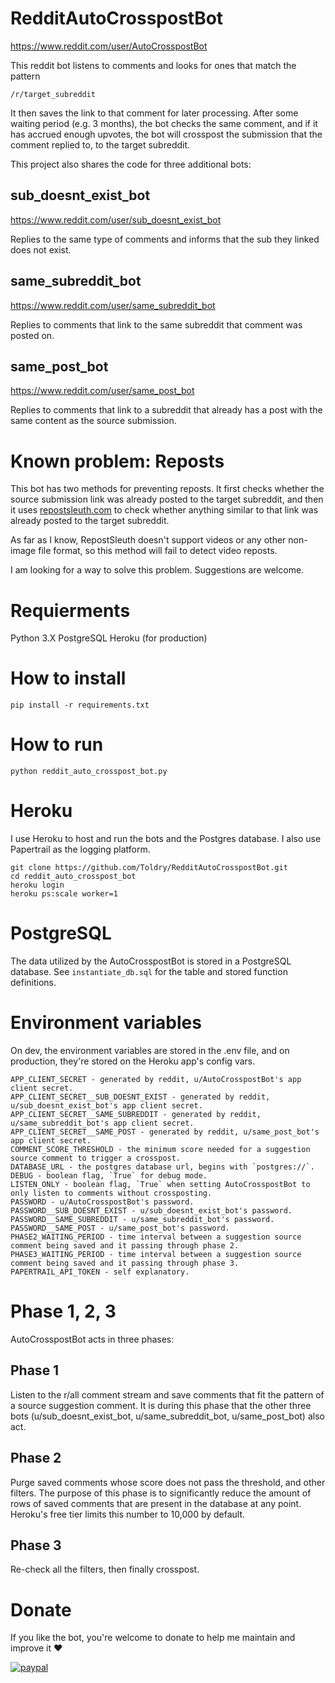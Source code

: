 # RedditAutoCrosspostBot
https://www.reddit.com/user/AutoCrosspostBot

This reddit bot listens to comments and looks for ones that match the pattern 

`/r/target_subreddit`

It then saves the link to that comment for later processing.
After some waiting period  (e.g. 3 months), the bot checks the same comment, and if it has accrued enough upvotes, the bot will crosspost the submission that the comment replied to, to the target subreddit.

This project also shares the code for three additional bots:

## sub_doesnt_exist_bot
https://www.reddit.com/user/sub_doesnt_exist_bot

Replies to the same type of comments and informs that the sub they linked does not exist.


## same_subreddit_bot
https://www.reddit.com/user/same_subreddit_bot

Replies to comments that link to the same subreddit that comment was posted on.

## same_post_bot
https://www.reddit.com/user/same_post_bot

Replies to comments that link to a subreddit that already has a post with the same content as the source submission.

# Known problem: Reposts
This bot has two methods for preventing reposts. It first checks whether the source submission link was already posted to the target subreddit, and then it uses [repostsleuth.com](https://www.repostsleuth.com) to check whether anything similar to that link was already posted to the target subreddit.

As far as I know, RepostSleuth doesn't support videos or any other non-image file format, so this method will fail to detect video reposts.

I am looking for a way to solve this problem. Suggestions are welcome.

# Requierments
Python 3.X
PostgreSQL
Heroku (for production)

# How to install 
`pip install -r requirements.txt`

# How to run
`python reddit_auto_crosspost_bot.py`


# Heroku
I use Heroku to host and run the bots and the Postgres database. I also use Papertrail as the logging platform.

```
git clone https://github.com/Toldry/RedditAutoCrosspostBot.git
cd reddit_auto_crosspost_bot
heroku login
heroku ps:scale worker=1
```

# PostgreSQL
The data utilized by the AutoCrosspostBot is stored in a PostgreSQL database.
See `instantiate_db.sql` for the table and stored function definitions.

# Environment variables
On dev, the environment variables are stored in the .env file, and on production, they're stored on the Heroku app's config vars.
```
APP_CLIENT_SECRET - generated by reddit, u/AutoCrosspostBot's app client secret.
APP_CLIENT_SECRET__SUB_DOESNT_EXIST - generated by reddit, u/sub_doesnt_exist_bot's app client secret.
APP_CLIENT_SECRET__SAME_SUBREDDIT - generated by reddit, u/same_subreddit_bot's app client secret.
APP_CLIENT_SECRET__SAME_POST - generated by reddit, u/same_post_bot's app client secret.
COMMENT_SCORE_THRESHOLD - the minimum score needed for a suggestion source comment to trigger a crosspost.
DATABASE_URL - the postgres database url, begins with `postgres://`.
DEBUG - boolean flag, `True` for debug mode.
LISTEN_ONLY - boolean flag, `True` when setting AutoCrosspostBot to only listen to comments without crossposting.
PASSWORD - u/AutoCrosspostBot's password.
PASSWORD__SUB_DOESNT_EXIST - u/sub_doesnt_exist_bot's password.
PASSWORD__SAME_SUBREDDIT - u/same_subreddit_bot's password.
PASSWORD__SAME_POST - u/same_post_bot's password.
PHASE2_WAITING_PERIOD - time interval between a suggestion source comment being saved and it passing through phase 2.
PHASE3_WAITING_PERIOD - time interval between a suggestion source comment being saved and it passing through phase 3.
PAPERTRAIL_API_TOKEN - self explanatory.
```

# Phase 1, 2, 3
AutoCrosspostBot acts in three phases:
## Phase 1
Listen to the r/all comment stream and save comments that fit the pattern of a source suggestion comment.
It is during this phase that the other three bots (u/sub_doesnt_exist_bot, u/same_subreddit_bot, u/same_post_bot) also act.
## Phase 2
Purge saved comments whose score does not pass the threshold, and other filters. The purpose of this phase is to significantly reduce the amount of rows of saved comments that are present in the database at any point. Heroku's free tier limits this number to 10,000 by default.
## Phase 3
Re-check all the filters, then finally crosspost.

# Donate
If you like the bot, you're welcome to donate to help me maintain and improve it ❤

[![paypal](https://www.paypalobjects.com/en_US/i/btn/btn_donateCC_LG.gif)](https://www.paypal.com/cgi-bin/webscr?cmd=_s-xclick&hosted_button_id=FBQP2PLKZJ988)
